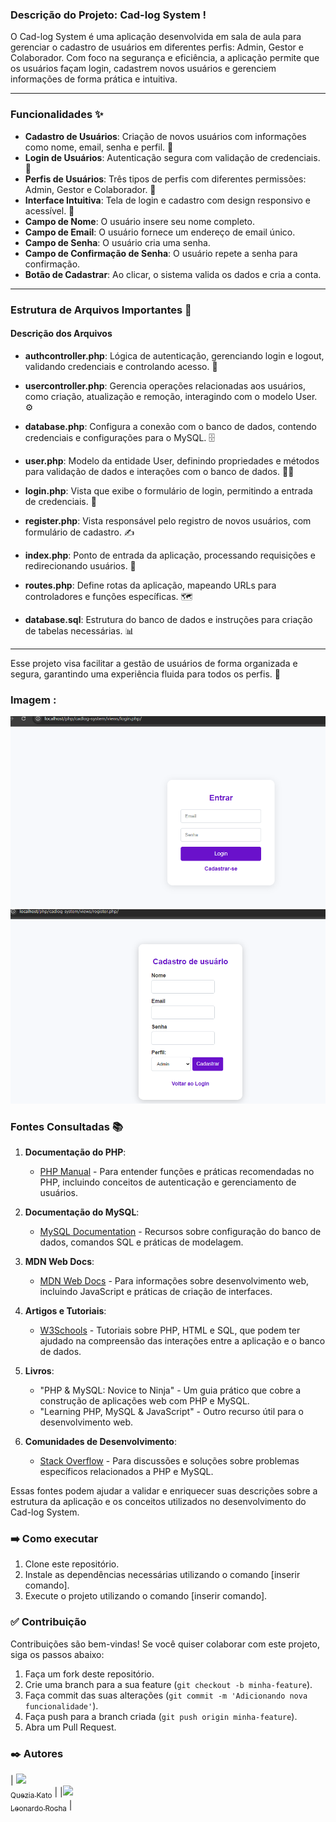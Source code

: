 ### Descrição do Projeto: Cad-log System !

O Cad-log System é uma aplicação desenvolvida em sala de aula para gerenciar o cadastro de usuários em diferentes perfis: Admin, Gestor e Colaborador. Com foco na segurança e eficiência, a aplicação permite que os usuários façam login, cadastrem novos usuários e gerenciem informações de forma prática e intuitiva.

---

### Funcionalidades ✨

- **Cadastro de Usuários**: Criação de novos usuários com informações como nome, email, senha e perfil. 📝
- **Login de Usuários**: Autenticação segura com validação de credenciais. 🔐
- **Perfis de Usuários**: Três tipos de perfis com diferentes permissões: Admin, Gestor e Colaborador. 👥
- **Interface Intuitiva**: Tela de login e cadastro com design responsivo e acessível. 📱
- **Campo de Nome**: O usuário insere seu nome completo.
- **Campo de Email**: O usuário fornece um endereço de email único.
- **Campo de Senha**: O usuário cria uma senha.
- **Campo de Confirmação de Senha**: O usuário repete a senha para confirmação.
- **Botão de Cadastrar**: Ao clicar, o sistema valida os dados e cria a conta.
---

### Estrutura de Arquivos Importantes 📂

#### Descrição dos Arquivos

- **authcontroller.php**: Lógica de autenticação, gerenciando login e logout, validando credenciais e controlando acesso. 🔑
  
- **usercontroller.php**: Gerencia operações relacionadas aos usuários, como criação, atualização e remoção, interagindo com o modelo User. ⚙️
  
- **database.php**: Configura a conexão com o banco de dados, contendo credenciais e configurações para o MySQL. 🗄️
  
- **user.php**: Modelo da entidade User, definindo propriedades e métodos para validação de dados e interações com o banco de dados. 🧑‍💻
  
- **login.php**: Vista que exibe o formulário de login, permitindo a entrada de credenciais. 📄
  
- **register.php**: Vista responsável pelo registro de novos usuários, com formulário de cadastro. ✍️
  
- **index.php**: Ponto de entrada da aplicação, processando requisições e redirecionando usuários. 🚪
  
- **routes.php**: Define rotas da aplicação, mapeando URLs para controladores e funções específicas. 🗺️
  
- **database.sql**: Estrutura do banco de dados e instruções para criação de tabelas necessárias. 📊

---

Esse projeto visa facilitar a gestão de usuários de forma organizada e segura, garantindo uma experiência fluida para todos os perfis. 🌟
 
 ### Imagem :
![imagem](img/login.png.png) 
![imagem](img/register.png.png)

### Fontes Consultadas 📚

1. **Documentação do PHP**:
   - [PHP Manual](https://www.php.net/manual/pt_BR/index.php) - Para entender funções e práticas recomendadas no PHP, incluindo conceitos de autenticação e gerenciamento de usuários.

2. **Documentação do MySQL**:
   - [MySQL Documentation](https://dev.mysql.com/doc/) - Recursos sobre configuração do banco de dados, comandos SQL e práticas de modelagem.

3. **MDN Web Docs**:
   - [MDN Web Docs](https://developer.mozilla.org/pt-BR/) - Para informações sobre desenvolvimento web, incluindo JavaScript e práticas de criação de interfaces.

4. **Artigos e Tutoriais**:
   - [W3Schools](https://www.w3schools.com/) - Tutoriais sobre PHP, HTML e SQL, que podem ter ajudado na compreensão das interações entre a aplicação e o banco de dados.

5. **Livros**:
   - "PHP & MySQL: Novice to Ninja" - Um guia prático que cobre a construção de aplicações web com PHP e MySQL.
   - "Learning PHP, MySQL & JavaScript" - Outro recurso útil para o desenvolvimento web.

6. **Comunidades de Desenvolvimento**:
   - [Stack Overflow](https://stackoverflow.com/) - Para discussões e soluções sobre problemas específicos relacionados a PHP e MySQL.

Essas fontes podem ajudar a validar e enriquecer suas descrições sobre a estrutura da aplicação e os conceitos utilizados no desenvolvimento do Cad-log System.

 ### ➡️ Como executar
1. Clone este repositório.
2. Instale as dependências necessárias utilizando o comando [inserir comando].
3. Execute o projeto utilizando o comando [inserir comando].
### ✅ Contribuição
Contribuições são bem-vindas! Se você quiser colaborar com este projeto, siga os passos abaixo:
1. Faça um fork deste repositório.
2. Crie uma branch para a sua feature (`git checkout -b minha-feature`).
3. Faça commit das suas alterações (`git commit -m 'Adicionando nova funcionalidade'`).
4. Faça push para a branch criada (`git push origin minha-feature`).
5. Abra um Pull Request.

### ✒️ Autores
| [<img loading="lazy" src="https://avatars.githubusercontent.com/u/130574133?v=4" width=115><br><sub>Quezia Kato</sub>](https://github.com/QueziaKato) |
|[<img loading="lazy" src="https://avatars.githubusercontent.com/u/86802310?v=4" width=115><br><sub>Leonardo Rocha</sub>](https://github.com/LeonardoRochaMarista) | 